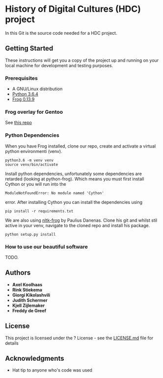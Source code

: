 # History of Digital Cultures (HDC) project

In this Git is the source code needed for a HDC project.

## Getting Started

These instructions will get you a copy of the project up and running on your local machine for development and testing purposes.

### Prerequisites

* A GNU/Linux distribution
* [Python 3.6.4](https://www.python.org/ftp/python/3.6.4/Python-3.6.4.tar.xz)
* [Frog 0.13.9](https://github.com/LanguageMachines/frog/releases/download/v0.13.9/frog-0.13.9.tar.gz)

### Frog overlay for Gentoo

See [this repo](https://github.com/Shoaloak/frog-overlay)

### Python Dependencies

When you have Frog installed, clone our repo, create and activate a virtual python environmenti (venv).
```
python3.6 -m venv venv
source venv/bin/activate
```

Install python dependencies, unfortunately some dependencies are retarded (looking at python-frog).
Which means you must first install Cython or you will run into the
```
ModuleNotFoundError: No module named 'Cython'
```
error. After installing Cython you can install the dependencies using
```
pip install -r requirements.txt
```

We are also using [nltk-frog](https://github.com/paudan/nltk-frog) by Paulius Danenas.
Clone his git and whilst stil active in your venv, navigate to the cloned repo and install his package.
```
python setup.py install
```

### How to use our beautiful software
TODO.


## Authors

* **Axel Koolhaas**
* **Rink Stiekema**
* **Giorgi Kikolashvili**
* **Judith Schermer**
* **Kjell Zijlemaker**
* **Freddy de Greef**

## License

This project is licensed under the ? License - see the [LICENSE.md](LICENSE.md) file for details

## Acknowledgments

* Hat tip to anyone who's code was used

